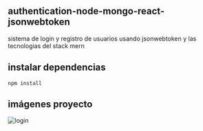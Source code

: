 ## authentication-node-mongo-react-jsonwebtoken
sistema de login y registro de usuarios usando jsonwebtoken y las tecnologias del stack mern

## instalar dependencias
```
npm install
```

## imágenes proyecto
![login](Captura-de-pantalla-(32).png)
